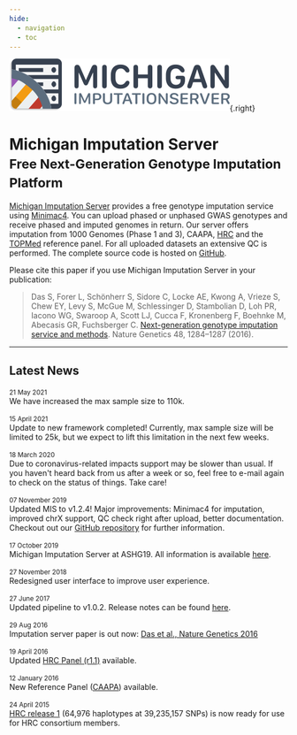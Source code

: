 ```yaml
---
hide:
  - navigation
  - toc 
---
```


![](images/logo.png){.right}


# Michigan Imputation Server<br><small>Free Next-Generation Genotype Imputation Platform</small>


[Michigan Imputation Server](https://imputationserver.sph.umich.edu) provides a free genotype imputation service using [Minimac4](http://genome.sph.umich.edu/wiki/Minimac4). You can upload phased or unphased GWAS genotypes and receive phased and imputed genomes in return. Our server offers imputation from 1000 Genomes (Phase 1 and 3), CAAPA, [HRC](http://www.haplotype-reference-consortium.org/) and the [TOPMed](http://nhlbiwgs.org/) reference panel. For all uploaded datasets an extensive QC is performed. The complete source code is hosted on [GitHub](https://github.com/genepi/imputationserver2/).

Please cite this paper if you use Michigan Imputation Server in your publication:

> Das S, Forer L, Schönherr S, Sidore C, Locke AE, Kwong A, Vrieze S, Chew EY, Levy S, McGue M, Schlessinger D, Stambolian D, Loh PR, Iacono WG, Swaroop A, Scott LJ, Cucca F, Kronenberg F, Boehnke M, Abecasis GR, Fuchsberger C. [Next-generation genotype imputation service and methods](https://www.ncbi.nlm.nih.gov/pubmed/27571263). Nature Genetics 48, 1284–1287 (2016).

---


## Latest News

<p>
    <small class="text-muted"><i class="far fa-calendar-alt"></i> 21 May 2021</small><br>
    We have increased the max sample size to 110k.
</p>

<p>
    <small class="text-muted"><i class="far fa-calendar-alt"></i> 15 April 2021</small><br>
    Update to new framework completed! Currently, max sample size will be limited to 25k, but we expect to lift this limitation in the next few weeks.
</p>

<p>
    <small class="text-muted"><i class="far fa-calendar-alt"></i> 18 March 2020</small><br>
    Due to coronavirus-related impacts support may be slower than usual. If you haven't heard back from us after a week or so, feel free to e-mail again to check on the status of things. Take care!
</p>

<p>
    <small class="text-muted"><i class="far fa-calendar-alt"></i> 07 November 2019</small><br>
    Updated MIS to v1.2.4! Major improvements: Minimac4 for imputation, improved chrX support, QC check right after upload, better documentation. Checkout out our <a href="https://github.com/genepi/imputationserver" target="_blank">GitHub repository</a> for further information.
</p>

<p>
    <small class="text-muted"><i class="far fa-calendar-alt"></i> 17 October 2019</small><br>
    Michigan Imputation Server at ASHG19. All information is available <a href="https://imputationserver.sph.umich.edu/ashg19/" target="_blank">here</a>.
</p>

<p>
    <small class="text-muted"><i class="far fa-calendar-alt"></i> 27 November 2018</small><br>
    Redesigned user interface to improve user experience.
</p>

<p>
    <small class="text-muted"><i class="far fa-calendar-alt"></i> 27 June 2017</small><br>
    Updated pipeline to v1.0.2. Release notes can be found <a href="https://github.com/genepi/imputationserver/releases/tag/1.0.2" target="_blank">here</a>.
</p>

<p>
    <small class="text-muted"><i class="far fa-calendar-alt"></i> 29 Aug 2016</small><br>
    Imputation server paper is out now: <a href="http://www.nature.com/ng/journal/v48/n10/full/ng.3656.html" target="_blank">Das et al., Nature Genetics 2016</a>
</p>

<p>
    <small class="text-muted"><i class="far fa-calendar-alt"></i> 19 April 2016</small><br>
    Updated <a target="_blank" href="http://www.haplotype-reference-consortium.org/">HRC Panel (r1.1)</a> available.
</p>

<p>
    <small class="text-muted"><i class="far fa-calendar-alt"></i> 12 January 2016</small><br>
    New Reference Panel (<a target="_blank" href="./#!pages/caapa">CAAPA</a>) available.
</p>

<p>
    <small class="text-muted"><i class="far fa-calendar-alt"></i> 24 April 2015</small><br>
    <a target="_blank" href="http://www.haplotype-reference-consortium.org/">HRC release 1</a> (64,976 haplotypes at 39,235,157 SNPs) is now ready for use for HRC consortium members.
</p>
